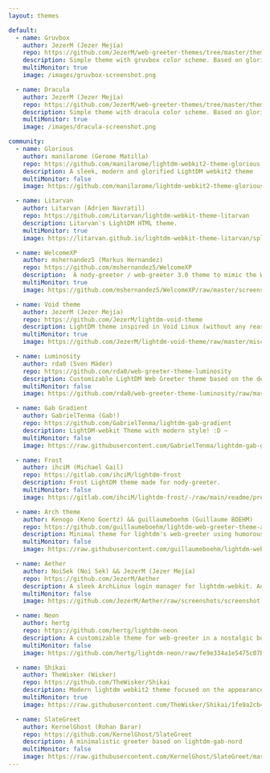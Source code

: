 ```yaml
---
layout: themes

default:
  - name: Gruvbox
    author: JezerM (Jezer Mejía)
    repo: https://github.com/JezerM/web-greeter-themes/tree/master/themes/gruvbox
    description: Simple theme with gruvbox color scheme. Based on glorious-theme by manilarome.
    multiMonitor: true
    image: /images/gruvbox-screenshot.png

  - name: Dracula
    author: JezerM (Jezer Mejía)
    repo: https://github.com/JezerM/web-greeter-themes/tree/master/themes/dracula
    description: Simple theme with dracula color scheme. Based on glorious-theme by manilarome.
    multiMonitor: true
    image: /images/dracula-screenshot.png

community:
  - name: Glorious
    author: manilarome (Gerome Matilla)
    repo: https://github.com/manilarome/lightdm-webkit2-theme-glorious
    description: A sleek, modern and glorified LightDM webkit2 theme
    multiMonitor: false
    image: https://github.com/manilarome/lightdm-webkit2-theme-glorious/raw/master/glorious.gif

  - name: Litarvan
    author: Litarvan (Adrien Navratil)
    repo: https://github.com/Litarvan/lightdm-webkit-theme-litarvan
    description: Litarvan's LightDM HTML theme.
    multiMonitor: true
    image: https://litarvan.github.io/lightdm-webkit-theme-litarvan/splash_view.png

  - name: WelcomeXP
    author: mshernandez5 (Markus Hernandez)
    repo: https://github.com/mshernandez5/WelcomeXP
    description:  A nody-greeter / web-greeter 3.0 theme to mimic the Windows XP login screen.
    multiMonitor: true
    image: https://github.com/mshernandez5/WelcomeXP/raw/master/screenshot/login.png

  - name: Void theme
    author: JezerM (Jezer Mejía)
    repo: https://github.com/JezerM/lightdm-void-theme
    description: LightDM theme inspired in Void Linux (without any reason). Also, based on Litarvan's theme.
    multiMonitor: true
    image: https://github.com/JezerM/lightdm-void-theme/raw/master/misc/theme-show-1.png

  - name: Luminosity
    author: rda0 (Sven Mäder)
    repo: https://github.com/rda0/web-greeter-theme-luminosity
    description: Customizable LightDM Web Greeter theme based on the design of luminos by (Muhammad Sayuti) which was based on the official LightDM Webkit Greeter theme of Antergos Linux.
    multiMonitor: false
    image: https://github.com/rda0/web-greeter-theme-luminosity/raw/master/img/Screenshot1.jpg

  - name: Gab Gradient
    author: GabrielTenma (Gab!)
    repo: https://github.com/GabrielTenma/lightdm-gab-gradient
    description: LightDM-webkit Theme with modern style! :D ~ 
    multiMonitor: false
    image: https://raw.githubusercontent.com/GabrielTenma/lightdm-gab-gradient/master/.skrinsutan/Screen%20Shot%202021-08-24%20at%2010.28.50%20PM%20%E3%82%AC%E3%83%B4.png

  - name: Frost
    author: ihciM (Michael Gail)
    repo: https://gitlab.com/ihciM/lightdm-frost
    description: Frost LightDM theme made for nody-greeter.
    multiMonitor: false
    image: https://gitlab.com/ihciM/lightdm-frost/-/raw/main/readme/preview_1.jpg

  - name: Arch theme
    author: Kenogo (Keno Goertz) && guillaumeboehm (Guillaume BOEHM)
    repo: https://github.com/guillaumeboehm/lightdm-web-greeter-theme-arch
    description: Minimal theme for lightdm's web-greeter using humorous wallpapers about Arch Linux. Adapted to web-greeter by guillaumeboehm.
    multiMonitor: false
    image: https://raw.githubusercontent.com/guillaumeboehm/lightdm-web-greeter-theme-arch/master/example.png

  - name: Aether
    author: NoiSek (Noi Sek) && JezerM (Jezer Mejía)
    repo: https://github.com/JezerM/Aether
    description: A sleek ArchLinux login manager for lightdm-webkit. Adapted to web-greeter/nody-greeter by JezerM.
    multiMonitor: false
    image: https://github.com/JezerM/Aether/raw/screenshots/screenshot.png

  - name: Neon
    author: hertg
    repo: https://github.com/hertg/lightdm-neon
    description: A customizable theme for web-greeter in a nostalgic but modern neon look
    multiMonitor: false
    image: https://github.com/hertg/lightdm-neon/raw/fe9e334a1e5475c07bc39406a875a06a748cdbc8/docs/password.jpg

  - name: Shikai
    author: TheWisker (Wisker)
    repo: https://github.com/TheWisker/Shikai
    description: Modern lightdm webkit2 theme focused on the appearance
    multiMonitor: true
    image: https://raw.githubusercontent.com/TheWisker/Shikai/1fe9a2cb4a157f898b4b25431321e337ca2a26cf/assets/Screenshot_One.png

  - name: SlateGreet
    author: KernelGhost (Rohan Barar)
    repo: https://github.com/KernelGhost/SlateGreet
    description: A minimalistic greeter based on lightdm-gab-nord
    multiMonitor: false
    image: https://raw.githubusercontent.com/KernelGhost/SlateGreet/master/static/Screenshot.png
---
```

